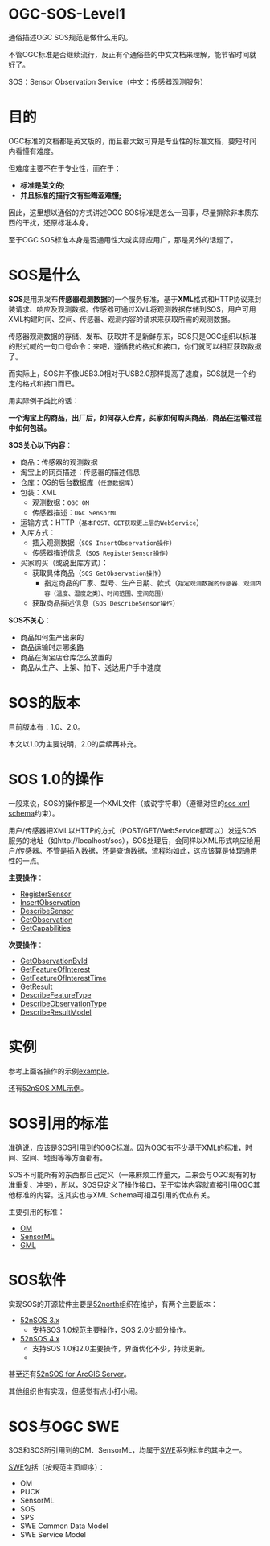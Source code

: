 # OGC-SOS-Level1
通俗描述OGC SOS规范是做什么用的。

不管OGC标准是否继续流行，反正有个通俗些的中文文档来理解，能节省时间就好了。

SOS：Sensor Observation Service（中文：传感器观测服务）

# 目的
OGC标准的文档都是英文版的，而且都大致可算是专业性的标准文档，要短时间内看懂有难度。

但难度主要不在于专业性，而在于：
- **标准是英文的;**
- **并且标准的描行文有些晦涩难懂;**

因此，这里想以通俗的方式讲述OGC SOS标准是怎么一回事，尽量排除非本质东西的干扰，还原标准本身。

至于OGC SOS标准本身是否通用性大或实际应用广，那是另外的话题了。


# SOS是什么
**SOS**是用来发布**传感器观测数据**的一个服务标准，基于**XML**格式和HTTP协议来封装请求、响应及观测数据。传感器可通过XML将观测数据存储到SOS，用户可用XML构建时间、空间、传感器、观测内容的请求来获取所需的观测数据。

传感器观测数据的存储、发布、获取并不是新鲜东东，SOS只是OGC组织以标准的形式喊的一句口号命令：来吧，遵循我的格式和接口，你们就可以相互获取数据了。

而实际上，SOS并不像USB3.0相对于USB2.0那样提高了速度，SOS就是一个约定的格式和接口而已。

用实际例子类比的话：

**一个淘宝上的商品，出厂后，如何存入仓库，买家如何购买商品，商品在运输过程中如何包装。**

**SOS关心以下内容**：
- 商品：传感器的观测数据
- 淘宝上的网页描述：传感器的描述信息
- 仓库：OS的后台数据库（`任意数据库`）
- 包装：XML
  - 观测数据：`OGC OM`
  - 传感器描述：`OGC SensorML`
- 运输方式：HTTP（`基本POST、GET获取更上层的WebService`）
- 入库方式：
  - 插入观测数据（`SOS InsertObservation操作`）
  - 传感器描述信息（`SOS RegisterSensor操作`）
- 买家购买（或说出库方式）：
  - 获取具体商品（`SOS GetObservation操作`）
    - 指定商品的厂家、型号、生产日期、款式（`指定观测数据的传感器、观测内容（温度、湿度之类）、时间范围、空间范围`）
  - 获取商品描述信息（`SOS DescribeSensor操作`）


**SOS不关心**：
- 商品如何生产出来的
- 商品运输时走哪条路
- 商品在淘宝店仓库怎么放置的
- 商品从生产、上架、拍下、送达用户手中速度


# SOS的版本
目前版本有：1.0、2.0。

本文以1.0为主要说明，2.0的后续再补充。


# SOS 1.0的操作
一般来说，SOS的操作都是一个XML文件（或说字符串）（遵循对应的[sos xml schema]约束）。

用户/传感器把XML以HTTP的方式（POST/GET/WebService都可以）发送SOS服务的地址（如http://localhost/sos），SOS处理后，会同样以XML形式响应给用户/传感器。不管是插入数据，还是查询数据，流程均如此，这应该算是体现通用性的一点。

**主要操作**：
- [RegisterSensor]
- [InsertObservation]
- [DescribeSensor]
- [GetObservation]
- [GetCapabilities]

**次要操作**：
- [GetObservationById]
- [GetFeatureOfInterest]
- [GetFeatureOfInterestTime]
- [GetResult]
- [DescribeFeatureType]
- [DescribeObservationType]
- [DescribeResultModel]


# 实例
参考上面各操作的示例[example]。

还有[52nSOS XML示例]。


# SOS引用的标准
准确说，应该是SOS引用到的OGC标准。因为OGC有不少基于XML的标准，时间、空间、地图等等方面都有。

SOS不可能所有的东西都自己定义（一来麻烦工作量大，二来会与OGC现有的标准重复、冲突），所以，SOS只定义了操作接口，至于实体内容就直接引用OGC其他标准的内容。这其实也与XML Schema可相互引用的优点有关。

主要引用的标准：
* [OM]
* [SensorML]
* [GML]


# SOS软件
实现SOS的开源软件主要是[52north]组织在维护，有两个主要版本：

* [52nSOS 3.x]
  * 支持SOS 1.0规范主要操作，SOS 2.0少部分操作。
* [52nSOS 4.x]
  * 支持SOS 1.0和2.0主要操作，界面优化不少，持续更新。
  * 
甚至还有[52nSOS for ArcGIS Server]。

其他组织也有实现，但感觉有点小打小闹。


# SOS与OGC SWE
SOS和SOS所引用到的OM、SensorML，均属于[SWE]系列标准的其中之一。

[SWE]包括（按规范主页顺序）：
* OM
* PUCK
* SensorML
* SOS
* SPS
* SWE Common Data Model
* SWE Service Model


[sos xml schema]:http://schemas.opengis.net/sos/

[OM]:http://www.opengeospatial.org/standards/om
[SensorML]:http://www.opengeospatial.org/standards/sensorml
[GML]:http://www.opengeospatial.org/standards/gml
[SWE]:http://www.opengeospatial.org/domain/swe

[example]:https://github.com/Viky-zhang/OGC-SOS-Level1/tree/master/example

[RegisterSensor]:https://github.com/Viky-zhang/OGC-SOS-Level1/blob/master/operation/RegisterSensor.md
[InsertObservation]:https://github.com/Viky-zhang/OGC-SOS-Level1/blob/master/operation/InsertObservation.md
[DescribeSensor]:https://github.com/Viky-zhang/OGC-SOS-Level1/blob/master/operation/DescribeSensor.md
[GetObservation]:https://github.com/Viky-zhang/OGC-SOS-Level1/blob/master/operation/GetObservation.md
[GetCapabilities]:https://github.com/Viky-zhang/OGC-SOS-Level1/blob/master/operation/GetCapabilities.md

[GetObservationById]:https://github.com/Viky-zhang/OGC-SOS-Level1/blob/master/operation/GetObservationById.md
[GetFeatureOfInterest]:https://github.com/Viky-zhang/OGC-SOS-Level1/blob/master/operation/GetFeatureOfInterest.md
[GetFeatureOfInterestTime]:https://github.com/Viky-zhang/OGC-SOS-Level1/blob/master/operation/GetFeatureOfInterestTime.md
[GetResult]:https://github.com/Viky-zhang/OGC-SOS-Level1/blob/master/operation/GetResult.md
[DescribeFeatureType]:https://github.com/Viky-zhang/OGC-SOS-Level1/blob/master/operation/DescribeFeatureType.md
[DescribeObservationType]:https://github.com/Viky-zhang/OGC-SOS-Level1/blob/master/operation/DescribeObservationType.md
[DescribeResultModel]:https://github.com/Viky-zhang/OGC-SOS-Level1/blob/master/operation/DescribeResultModel.md

[52north]:http://52north.org/communities/sensorweb/sos
[52nSOS 3.x]:http://52north.org/communities/sensorweb/sos/codeRepository.html
[52nSOS 4.x]:https://github.com/52North/SOS
[52nSOS for ArcGIS Server]:http://52north.org/communities/sensorweb/sosSOE

[52nSOS XML示例]:https://wiki.52north.org/bin/view/SensorWeb/SosOperations


